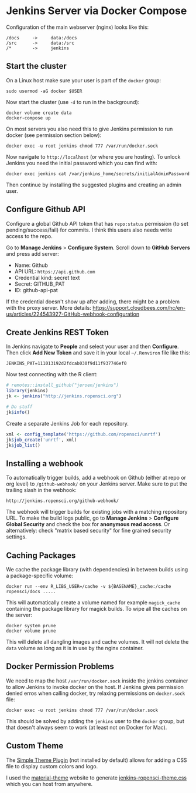 # Jenkins Server via Docker Compose

Configuration of the main webserver (nginx) looks like this:

```
/docs     ->     data:/docs
/src      ->     data:/src
/*        ->     jenkins
```

## Start the cluster

On a Linux host make sure your user is part of the `docker` group:

```
sudo usermod -aG docker $USER
```

Now start the cluster (use `-d` to run in the background):

```
docker volume create data
docker-compose up
```

On most servers you also need this to give Jenkins permission to run docker (see permission section below):

```
docker exec -u root jenkins chmod 777 /var/run/docker.sock
```

Now navigate to `http://localhost` (or where you are hosting). To unlock Jenkins you need the initial password which you can find with:

```
docker exec jenkins cat /var/jenkins_home/secrets/initialAdminPassword
```

Then continue by installing the suggested plugins and creating an admin user.

## Configure Github API

Configure a global Github API token that has `repo:status` permission (to set pending/success/fail) for commits. I think this users also needs write access to the repo.

Go to __Manage Jenkins__ > __Configure System__. Scroll down to __GitHub Servers__ and press add server:

 - Name: Github
 - API URL: `https://api.github.com`
 - Credential kind: secret text
 - Secret: GITHUB_PAT
 - ID: github-api-pat

If the credential doesn't show up after adding, there might be a problem with the proxy server. More details: https://support.cloudbees.com/hc/en-us/articles/224543927-GitHub-webhook-configuration

## Create Jenkins REST Token

In Jenkins navigate to __People__ and select your user and then __Configure__. Then click __Add New Token__ and save it in your local `~/.Renviron` file like this:

```
JENKINS_PAT=111013192d2fdcab030f9d11f937746ef0
```

Now test connecting with the R client:

```r
# remotes::install_github("jeroen/jenkins")
library(jenkins)
jk <- jenkins("http://jenkins.ropensci.org")

# Do stuff
jk$info()
```

Create a separate Jenkins Job for each repository.

```r
xml <- config_template('https://github.com/ropensci/unrtf')
jk$job_create('unrtf', xml)
jk$job_list()
```

## Installing a webhook

To automatically trigger builds, add a webhook on Github (either at repo or org level) to `/github-webhook/` on your Jenkins server. Make sure to put the trailing slash in the webhook:

```
http://jenkins.ropensci.org/github-webhook/
```

The webhook will trigger builds for existing jobs with a matching repository URL. To make the build logs public, go to __Manage Jenkins__ > __Configure Global Security__ and check the box for __anonymous read access__. Or alternatively: check "matrix based security" for fine grained security settings.

## Caching Packages

We cache the package library (with dependencies) in between builds using a package-specific volume:

```
docker run --env R_LIBS_USER=/cache -v ${BASENAME}_cache:/cache ropensci/docs .....
```

This will automatically create a volume named for example `magick_cache` containing the package library for magick builds. To wipe all the caches on the server:

```
docker system prune
docker volume prune
```

This will delete all dangling images and cache volumes. It will not delete the `data` volume as long as it is in use by the nginx container.

## Docker Permission Problems

We need to map the host `/var/run/docker.sock` inside the jenkins container to allow Jenkins to invoke docker on the host. If Jenkins gives permission denied erros when calling docker, try relaxing permissions on `docker.sock` file:

```
docker exec -u root jenkins chmod 777 /var/run/docker.sock
```

This should be solved by adding the `jenkins` user to the `docker` group, but that doesn't always seem to work (at least not on Docker for Mac).

## Custom Theme

The [Simple Theme Plugin](https://wiki.jenkins.io/display/JENKINS/Simple+Theme+Plugin) (not installed by default) allows for adding a CSS file to display custom colors and logo.

I used the [material-theme](http://afonsof.com/jenkins-material-theme/) website to generate [jenkins-ropensci-theme.css](jenkins-ropensci-theme.css) which you can host from anywhere.
